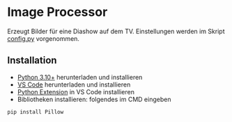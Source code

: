 # Image Processor

Erzeugt Bilder für eine Diashow auf dem TV. Einstellungen werden im Skript [config.py](config.py) vorgenommen.

## Installation

- [Python 3.10+](https://www.python.org/) herunterladen und installieren
- [VS Code](https://code.visualstudio.com/download) herunterladen und installieren
- [Python Extension](https://marketplace.visualstudio.com/items?itemName=ms-python.python) in VS Code installieren
- Bibliotheken installieren: folgendes im CMD eingeben

```sh
pip install Pillow
```